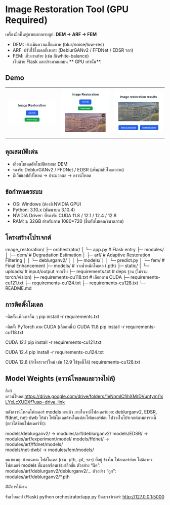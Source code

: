 # Image Restoration Tool (GPU Required)

เครื่องมือฟื้นฟูภาพแบบครบลูป: **DEM → ARF → FEM**  
- DEM: ประเมินความเสื่อมภาพ (blur/noise/low-res)  
- ARF: ปรับใช้โมเดลที่เหมาะ (DeblurGANv2 / FFDNet / EDSR ฯลฯ)  
- FEM: เก็บงานท้าย (เช่น สี/white-balance)  
เว็บด้วย Flask และประมวลผลบน ** GPU เท่านั้น**.

## Demo

| | | |
|:---:|:---:|:---:|
| <img src="readme-pics/1.png" width="300" alt="demo 1"> | <img src="readme-pics/2.png" width="300" alt="demo 2"> | <img src="readme-pics/3.png" width="300" alt="demo 3"> |



## คุณสมบัติเด่น
- เลือกโมเดลอัตโนมัติตามผล DEM
- รองรับ DeblurGANv2 / FFDNet / EDSR (เพิ่ม/สลับโมเดลง่าย)
- มีเว็บแอปอัปโหลด → ประมวลผล → ดาวน์โหลด

## ข้อกำหนดระบบ
- OS: Windows (ต้องมี NVIDIA GPU)
- Python: 3.10.x (พัฒนาบน 3.10.4)
- NVIDIA Driver: ที่รองรับ CUDA 11.8 / 12.1 / 12.4 / 12.8
- RAM: ≥ 32GB สำหรับภาพ 1080*720 (ขึ้นกับโมเดล/ขนาดภาพ)

## โครงสร้างโปรเจกต์
image_restoration/
├─ orchestrator/
│  └─ app.py                 # Flask entry
├─ modules/
│  ├─ dem/                   # Degradation Estimation
│  ├─ arf/                   # Adaptive Restoration Filtering
│  │  └─ deblurganv2/
│  │     ├─ models/
│  │     └─ predict.py
│  └─ fem/                   # Final Enhancement
├─ models/                   # วางน้ำหนักโมเดล (.pth)
├─ static/
│  └─ uploads/               # input/output จากเว็บ
├─ requirements.txt          # deps ฐาน (ไม่รวม torch/vision)
├─ requirements-cu118.txt    # เลือกตาม CUDA
├─ requirements-cu121.txt
├─ requirements-cu124.txt
├─ requirements-cu128.txt
└─ README.md

## การติดตั้งโมเดล
-ติดตั้งแพ็กเกจอื่น ๆ
 pip install -r requirements.txt

-ติดตั้ง PyTorch ตาม CUDA (เลือกหนึ่ง)
CUDA 11.8
pip install -r requirements-cu118.txt

CUDA 12.1
pip install -r requirements-cu121.txt

CUDA 12.4
pip install -r requirements-cu124.txt

CUDA 12.8  (ถ้าไดรเวอร์ใหม่ เช่น 12.9 ใช้ชุดนี้ได้)
requirements-cu128.txt

## Model Weights (ดาวน์โหลดและวางไฟล์)

ลิงก์ดาวน์โหลด:https://drive.google.com/drive/folders/1eNnmlCfihXMrDVuntymI1xLYxLcXUDXf?usp=drive_link

หลังดาวน์โหลดโฟลเดอร์ models มาแล้ว ภายในจะมีโฟลเดอร์ย่อย: deblurganv2, EDSR, ffdnet, net-dwb
ให้นำ ไฟล์โมเดลด้านในแต่ละโฟลเดอร์ย่อย ไปวางในโปรเจกต์ตามตารางนี้ (อย่าใส่ซ้อนโฟลเดอร์ซ้ำ):

models/deblurganv2/   -> modules/arf/deblurganv2/
models/EDSR/          -> modules/arf/experiment/model/
models/ffdnet/        -> modules/arf/ffdnet/models/  
models/net-dwb/       -> modules/fem/models/        

หมายเหตุ: ย้ายเฉพาะ ไฟล์โมเดล (เช่น .pth, .pt, ฯลฯ) ที่อยู่ ข้างใน โฟลเดอร์ย่อย ไม่ต้องคงโฟลเดอร์ models ชั้นนอกซ้อนเข้ามาอีกชั้น
ตัวอย่าง “ผิด”: modules/arf/deblurganv2/deblurganv2/...
ตัวอย่าง “ถูก”: modules/arf/deblurganv2/*.pth

##การใช้งาน

รันเว็บแอป (Flask)
python orchestrator/app.py
ปิดเบราว์เซอร์: http://127.0.0.1:5000









